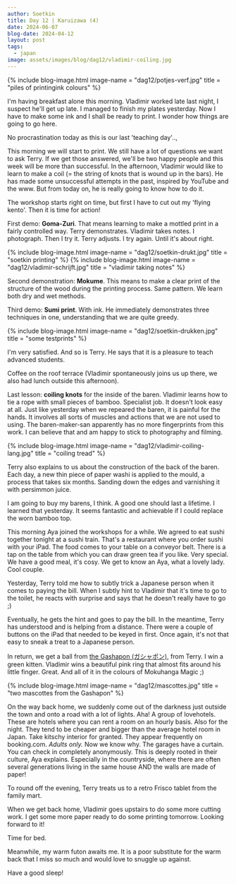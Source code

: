 ```yaml
---
author: Soetkin
title: Day 12 | Karuizawa (4)
date: 2024-06-07
blog-date: 2024-04-12
layout: post
tags:
  - japan
image: assets/images/blog/dag12/vladimir-coiling.jpg
---
```

{% include blog-image.html image-name = "dag12/potjes-verf.jpg"  title = "piles of printingink colours" %}

I'm having breakfast alone this morning.  Vladimir worked late last night, I suspect he'll get up late. I managed to finish my plates yesterday. Now I have to make some ink and I shall be ready to print. I wonder how things are going to go here.

No procrastination today as this is our last 'teaching day'..,

This morning we will start to print. We still have a lot of questions we want to ask Terry. If we get those answered, we'll be two happy people and this week will be more than successful. In the afternoon, Vladimir would like to learn to make a coil (= the string of knots that is wound up in the bars). He has made some unsuccessful attempts in the past, inspired by YouTube and the www. But from today on, he is really going to know how to do it.

The workshop starts right on time, but first I have to cut out my 'flying kento'. Then it is time for action!

First demo: **Goma-Zuri**. That means learning to make a mottled print in a fairly controlled way. Terry demonstrates. Vladimir takes notes. I photograph. Then I try it. Terry adjusts. I try again. Until it's about right.

{% include blog-image.html image-name = "dag12/soetkin-drukt.jpg"  title = "soetkin printing" %}
{% include blog-image.html image-name = "dag12/vladimir-schrijft.jpg"  title = "vladimir taking notes" %}

Second demonstration: **Mokume**. This means to make a clear print of the structure of the wood during the printing process. Same pattern. We learn both dry and wet methods.

Third demo: **Sumi print**. With ink. He immediately demonstrates three techniques in one, understanding that we are quite greedy.

{% include blog-image.html image-name = "dag12/soetkin-drukken.jpg"  title = "some testprints" %}

I'm very satisfied. And so is Terry. He says that it is a pleasure to teach advanced students.

Coffee on the roof terrace (Vladimir spontaneously joins us up there, we also had lunch outside this afternoon).

Last lesson: **coiling knots** for the inside of the baren. Vladimir learns how to tie a rope with small pieces of bamboo. Specialist job. It doesn't look easy at all. Just like yesterday when we repeared the baren, it is painful for the hands. It involves all sorts of muscles and actions that we are not used to using. The baren-maker-san apparently has no more fingerprints from this work. I can believe that and am happy to stick to photography and filming.

{% include blog-image.html image-name = "dag12/vladimir-coiling-lang.jpg"  title = "coiling tread" %}

Terry also explains to us about the construction of the back of the baren. Each day, a new thin piece of paper washi is applied to the mould, a process that takes six months. Sanding down the edges and varnishing it with persimmon juice.

I am going to buy my barens, I think. 
A good one should last a lifetime. I learned that yesterday. It seems fantastic and achievable if I could replace the worn bamboo top.

This morning Aya joined the workshops for a while. We agreed to eat sushi together tonight at a sushi train. That's a restaurant where you order sushi with your iPad. The food comes to your table on a conveyor belt. There is a tap on the table from which you can draw green tea if you like.  Very special. We have a good meal, it's cosy. We get to know an Aya, what a lovely lady. Cool couple.

Yesterday, Terry told me how to subtly trick a Japanese person when it comes to paying the bill. When I subtly hint to Vladimir that it's time to go to the toilet, he reacts with surprise and says that he doesn't really have to go ;)

Eventually, he gets the hint and goes to pay the bill. In the meantime, Terry has understood and is helping from a distance. There were a couple of buttons on the iPad that needed to be keyed in first. Once again, it's not that easy to sneak a treat to a Japanese person.

In return, we get a ball from [the Gashapon (ガシャポン)](https://en.wikipedia.org/wiki/Gashapon), from Terry.  I win a green kitten. Vladimir wins a beautiful pink ring that almost fits around his little finger. Great. And all of it in the colours of Mokuhanga Magic ;)

{% include blog-image.html image-name = "dag12/mascottes.jpg"  title = "two mascottes from the Gashapon" %}

On the way back home, we suddenly come out of the darkness just outside the town and onto a road with a lot of lights. Aha! A group of lovehotels. These are hotels where you can rent a room on an hourly basis. Also for the night. They tend to be cheaper and bigger than the average hotel room in Japan. Take kitschy interior for granted. They appear frequently on booking.com. _Adults only._ Now we know why. The garages have a curtain. You can check in completely anonymously. This is deeply rooted in their culture, Aya explains. Especially in the countryside, where there are often several generations living in the same house AND the walls are made of paper!

To round off the evening, Terry treats us to a retro Frisco tablet from the family mart.

When we get back home, Vladimir goes upstairs to do some more cutting work. I get some more paper ready to do some printing tomorrow. Looking forward to it!

Time for bed.

Meanwhile, my warm futon awaits me. It is a poor substitute for the warm back that I miss so much and would love to snuggle up against.

Have a good sleep!